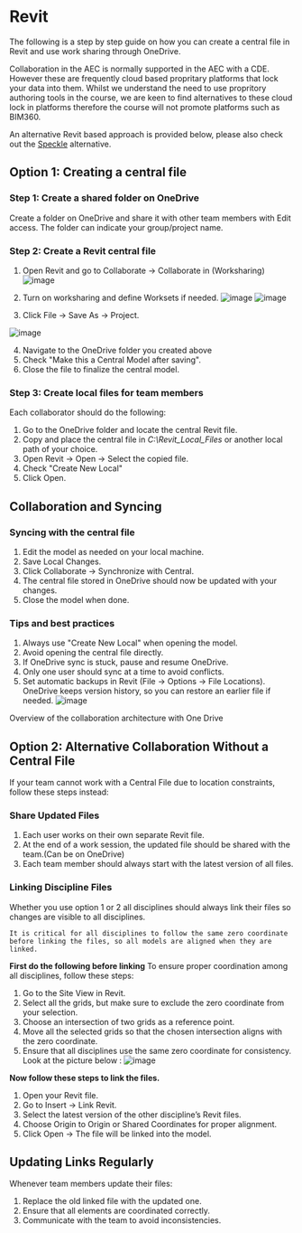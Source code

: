 # Revit

The following is a step by step guide on how you can create a central file in Revit and use work sharing through OneDrive. 

Collaboration in the AEC is normally supported in the AEC with a CDE. However these are frequently cloud based propritary platforms that lock your data into them. Whilst we understand the need to use propritory authoring tools in the course, we are keen to find alternatives to these cloud lock in platforms therefore the course will not promote platforms such as BIM360.

An alternative Revit based approach is provided below, please also check out the [Speckle](Speckle.md) alternative.

## Option 1: Creating a central file 
### Step 1: Create a shared folder on OneDrive

Create a folder on OneDrive  and share it with other team members with Edit access. The folder can indicate your group/project name. 

### Step 2: Create a Revit central file

1. Open Revit and go to Collaborate → Collaborate in (Worksharing)
![image](https://github.com/user-attachments/assets/5e462535-80d9-433f-9e39-bfe9d19659b6)

2. Turn on worksharing and define Worksets if needed.
![image](https://github.com/user-attachments/assets/58cb9907-94f1-4429-8e06-84c7451e5fc8)
![image](https://github.com/user-attachments/assets/733d8623-5796-41e4-834e-101bd96e10e0)

3. Click File → Save As → Project.

![image](https://github.com/user-attachments/assets/b5fa3bc2-3995-4f6c-92d6-4be4faeaaede)

4. Navigate to the OneDrive folder you created above
5.	Check "Make this a Central Model after saving".
6.	Close the file to finalize the central model.

### Step 3: Create local files for team members

Each collaborator should do the following:

1.	Go to the OneDrive folder and locate the central Revit file.
2.	Copy and place the central file in *C:\Revit_Local_Files* or another local path of your choice.
3.	Open Revit → Open → Select the copied file.
4.	Check "Create New Local"
5.	Click Open.

## Collaboration and Syncing

### Syncing with the central file
1.	Edit the model as needed on your local machine.
2.	Save Local Changes.
3.	Click Collaborate → Synchronize with Central.
4.	The central file stored in OneDrive  should now be updated with your changes.
5.	Close the model when done.

### Tips and best practices
1.	Always use "Create New Local" when opening the model.
2.	Avoid opening the central file directly.
3.	If OneDrive  sync is stuck, pause and resume OneDrive.
4.	Only one user should sync at a time to avoid conflicts.
5.	Set automatic backups in Revit (File → Options → File Locations).
OneDrive  keeps version history, so you can restore an earlier file if needed.
![image](https://github.com/user-attachments/assets/c2039e82-6386-4dcf-a274-d4b84cab17e8)

Overview of the collaboration architecture with One Drive

## Option 2: Alternative Collaboration Without a Central File
If your team cannot work with a Central File due to location constraints, follow these steps instead:
### Share Updated Files
1.	Each user works on their own separate Revit file.
2.	At the end of a work session, the updated file should be shared with the team.(Can be on OneDrive)
3.	Each team member should always start with the latest version of all files.
### Linking Discipline Files 
Whether you use option 1 or 2 all disciplines should always link their files so changes are visible to all disciplines. 

```{note}
It is critical for all disciplines to follow the same zero coordinate before linking the files, so all models are aligned when they are linked. 
```
**First do the following before linking**
To ensure proper coordination among all disciplines, follow these steps:
1.	Go to the Site View in Revit.
2.	Select all the grids, but make sure to exclude the zero coordinate from your selection.
3.	Choose an intersection of two grids as a reference point.
4.	Move all the selected grids so that the chosen intersection aligns with the zero coordinate.
5.	Ensure that all disciplines use the same zero coordinate for consistency.
Look at the picture below :
![image](https://github.com/user-attachments/assets/34301344-5f0c-4166-a40f-ed97fcc804fe)

**Now follow these steps to link the files.**
1.	Open your Revit file.
2.	Go to Insert → Link Revit.
3.	Select the latest version of the other discipline’s Revit files.
4.	Choose Origin to Origin or Shared Coordinates for proper alignment.
5.	Click Open → The file will be linked into the model.

## Updating Links Regularly
Whenever team members update their files:
1.	Replace the old linked file with the updated one.
2.	Ensure that all elements are coordinated correctly.
3.	Communicate with the team to avoid inconsistencies.



